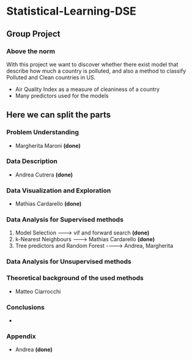# Statistical-Learning-DSE

## Group Project

### Above the norm

With this project we want to discover whether there exist model that describe how much a country is polluted, and also a method to classify Polluted and Clean countries in US.

- Air Quality Index as a measure of cleaniness of a country
- Many predictors used for the models

## Here we can split the parts

### Problem Understanding
- Margherita Maroni **(done)**
### Data Description
- Andrea Cutrera **(done)**
### Data Visualization and Exploration
- Mathias Cardarello  **(done)**
### Data Analysis for Supervised methods
1. Model Selection ---> vif and forward search **(done)**
2. k-Nearest Neighbours ---> Mathias Cardarello **(done)**
3. Tree predictors and Random Forest ----> Andrea, Margherita

### Data Analysis for Unsupervised methods

### Theoretical background of the used methods
- Matteo Ciarrocchi
### Conclusions
-
### Appendix
- Andrea **(done)**
